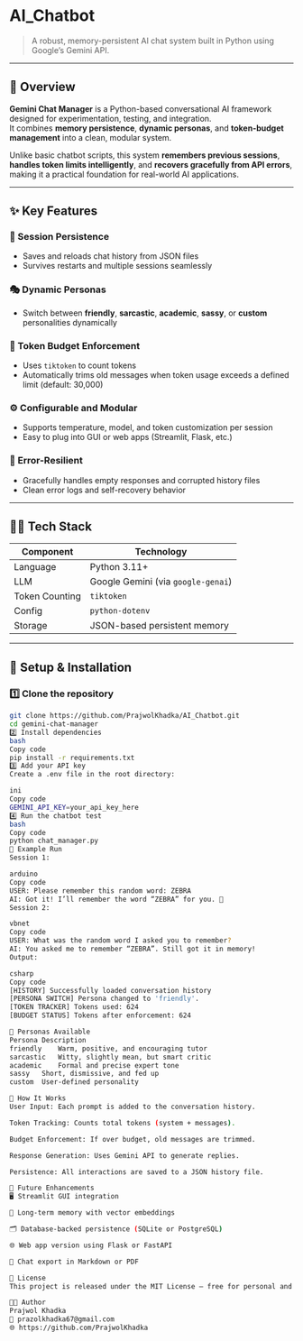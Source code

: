 # AI_Chatbot
> A robust, memory-persistent AI chat system built in Python using Google’s Gemini API.

---

## 🧠 Overview
**Gemini Chat Manager** is a Python-based conversational AI framework designed for experimentation, testing, and integration.  
It combines **memory persistence**, **dynamic personas**, and **token-budget management** into a clean, modular system.  

Unlike basic chatbot scripts, this system **remembers previous sessions**, **handles token limits intelligently**, and **recovers gracefully from API errors**, making it a practical foundation for real-world AI applications.

---

## ✨ Key Features

### 🧩 Session Persistence  
- Saves and reloads chat history from JSON files  
- Survives restarts and multiple sessions seamlessly  

### 🎭 Dynamic Personas  
- Switch between **friendly**, **sarcastic**, **academic**, **sassy**, or **custom** personalities dynamically  

### 🧮 Token Budget Enforcement  
- Uses `tiktoken` to count tokens  
- Automatically trims old messages when token usage exceeds a defined limit (default: 30,000)  

### ⚙️ Configurable and Modular  
- Supports temperature, model, and token customization per session  
- Easy to plug into GUI or web apps (Streamlit, Flask, etc.)  

### 🧰 Error-Resilient  
- Gracefully handles empty responses and corrupted history files  
- Clean error logs and self-recovery behavior  

---

## 🧑‍💻 Tech Stack

| Component | Technology |
|------------|-------------|
| Language | Python 3.11+ |
| LLM | Google Gemini (via `google-genai`) |
| Token Counting | `tiktoken` |
| Config | `python-dotenv` |
| Storage | JSON-based persistent memory |

---

## 🚀 Setup & Installation

### 1️⃣ Clone the repository
```bash
git clone https://github.com/PrajwolKhadka/AI_Chatbot.git
cd gemini-chat-manager
2️⃣ Install dependencies
bash
Copy code
pip install -r requirements.txt
3️⃣ Add your API key
Create a .env file in the root directory:

ini
Copy code
GEMINI_API_KEY=your_api_key_here
4️⃣ Run the chatbot test
bash
Copy code
python chat_manager.py
🧪 Example Run
Session 1:

arduino
Copy code
USER: Please remember this random word: ZEBRA
AI: Got it! I’ll remember the word “ZEBRA” for you. 🦓
Session 2:

vbnet
Copy code
USER: What was the random word I asked you to remember?
AI: You asked me to remember “ZEBRA”. Still got it in memory!
Output:

csharp
Copy code
[HISTORY] Successfully loaded conversation history
[PERSONA SWITCH] Persona changed to 'friendly'.
[TOKEN TRACKER] Tokens used: 624
[BUDGET STATUS] Tokens after enforcement: 624

🧠 Personas Available
Persona	Description
friendly	Warm, positive, and encouraging tutor
sarcastic	Witty, slightly mean, but smart critic
academic	Formal and precise expert tone
sassy	Short, dismissive, and fed up
custom	User-defined personality

🧩 How It Works
User Input: Each prompt is added to the conversation history.

Token Tracking: Counts total tokens (system + messages).

Budget Enforcement: If over budget, old messages are trimmed.

Response Generation: Uses Gemini API to generate replies.

Persistence: All interactions are saved to a JSON history file.

🧱 Future Enhancements
🖥️ Streamlit GUI integration

🧠 Long-term memory with vector embeddings

🗂️ Database-backed persistence (SQLite or PostgreSQL)

🌐 Web app version using Flask or FastAPI

💬 Chat export in Markdown or PDF

📜 License
This project is released under the MIT License — free for personal and educational use.

👨‍💻 Author
Prajwol Khadka
📧 prazolkhadka67@gmail.com
🌐 https://github.com/PrajwolKhadka

